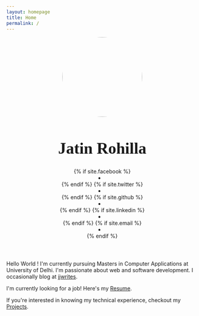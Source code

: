 ```yaml
---
layout: homepage
title: Home
permalink: /
---
```


<div class="col-md-2"></div>
<div class="col-md-8">
    <header class="post-header text-center">
        <img style="width: 15em; height: 15em; border-radius: 50%;"
            src="{{site.baseurl}}/images/{{site.profilePicture}}">
        <h1 style="font-size: 3em; font-family: Raleway;">Jatin Rohilla</h1>
        {% if site.facebook %}
        <a target="_blank" href="{{site.facebook}}">
            <li class="social twitter"><i class="fa fa-facebook-square"></i></li>
        </a>
        {% endif %}
        {% if site.twitter %}
        <a target="_blank" href="{{site.twitter}}">
            <li class="social twitter"><i class="fa fa-twitter-square"></i></li>
        </a>
        {% endif %}
        {% if site.github %}
        <a target="_blank" href="{{site.github}}">
            <li class="social github"><i class="fa fa-github-square"></i></li>
        </a>
        {% endif %}
        {% if site.linkedin %}
        <a target="_blank" href="{{site.linkedin}}">
            <li class="social linkedin"><i class="fa fa-linkedin-square"></i></li>
        </a>
        {% endif %}
        {% if site.email %}
        <a target="_blank" href="mailto:{{site.email}}">
            <li class="social email"><i class="fa fa-envelope"></i></li>
        </a>
        {% endif %}
    </header>
    <div style="margin: 2em 0em 2em 0em">
        <p style="text-align: left; ">
            Hello World !
            I'm currently pursuing Masters in Computer Applications at University of Delhi. I'm passionate
            about web and software development. I occasionally blog at <a
                href="https://jatin69.github.io/jjwrites/">jjwrites</a>.
        </p>
        <p>I'm currently looking for a job! Here's my <a href="/resume">Resume</a>.</p>
        <p>If you're interested in knowing my technical experience, checkout my
            <a href="/projects">Projects</a>.
        </p>
    </div>
</div>
<div class="col-md-2"></div>